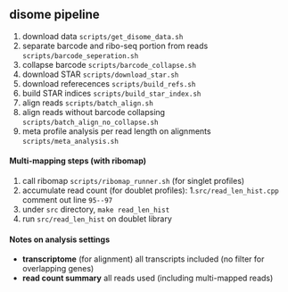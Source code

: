 disome pipeline
------

1. download data `scripts/get_disome_data.sh`
2. separate barcode and ribo-seq portion from reads `scripts/barcode_seperation.sh`
3. collapse barcode `scripts/barcode_collapse.sh`
4. download STAR `scripts/download_star.sh`
5. download referecences `scripts/build_refs.sh`
6. build STAR indices `scripts/build_star_index.sh`
7. align reads `scripts/batch_align.sh`
8. align reads without barcode collapsing `scripts/batch_align_no_collapse.sh`
9. meta profile analysis per read length on alignments `scripts/meta_analysis.sh`

#### Multi-mapping steps (with ribomap)

1. call ribomap `scripts/ribomap_runner.sh` (for singlet profiles)
2. accumulate read count (for doublet profiles):
  1.`src/read_len_hist.cpp` comment out line `95--97` 
  2. under `src` directory, `make read_len_hist`
  3. run `src/read_len_hist` on doublet library

#### Notes on analysis settings
* __transcriptome__ (for alignment) all transcripts included (no filter for overlapping genes)
* __read count summary__ all reads used (including multi-mapped reads)